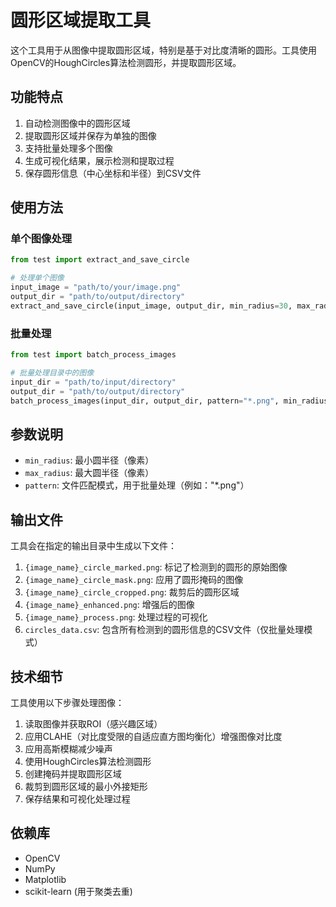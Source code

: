 # 圆形区域提取工具

这个工具用于从图像中提取圆形区域，特别是基于对比度清晰的圆形。工具使用OpenCV的HoughCircles算法检测圆形，并提取圆形区域。

## 功能特点

1. 自动检测图像中的圆形区域
2. 提取圆形区域并保存为单独的图像
3. 支持批量处理多个图像
4. 生成可视化结果，展示检测和提取过程
5. 保存圆形信息（中心坐标和半径）到CSV文件

## 使用方法

### 单个图像处理

```python
from test import extract_and_save_circle

# 处理单个图像
input_image = "path/to/your/image.png"
output_dir = "path/to/output/directory"
extract_and_save_circle(input_image, output_dir, min_radius=30, max_radius=200)
```

### 批量处理

```python
from test import batch_process_images

# 批量处理目录中的图像
input_dir = "path/to/input/directory"
output_dir = "path/to/output/directory"
batch_process_images(input_dir, output_dir, pattern="*.png", min_radius=30, max_radius=200)
```

## 参数说明

- `min_radius`: 最小圆半径（像素）
- `max_radius`: 最大圆半径（像素）
- `pattern`: 文件匹配模式，用于批量处理（例如："*.png"）

## 输出文件

工具会在指定的输出目录中生成以下文件：

1. `{image_name}_circle_marked.png`: 标记了检测到的圆形的原始图像
2. `{image_name}_circle_mask.png`: 应用了圆形掩码的图像
3. `{image_name}_circle_cropped.png`: 裁剪后的圆形区域
4. `{image_name}_enhanced.png`: 增强后的图像
5. `{image_name}_process.png`: 处理过程的可视化
6. `circles_data.csv`: 包含所有检测到的圆形信息的CSV文件（仅批量处理模式）

## 技术细节

工具使用以下步骤处理图像：

1. 读取图像并获取ROI（感兴趣区域）
2. 应用CLAHE（对比度受限的自适应直方图均衡化）增强图像对比度
3. 应用高斯模糊减少噪声
4. 使用HoughCircles算法检测圆形
5. 创建掩码并提取圆形区域
6. 裁剪到圆形区域的最小外接矩形
7. 保存结果和可视化处理过程

## 依赖库

- OpenCV
- NumPy
- Matplotlib
- scikit-learn (用于聚类去重) 